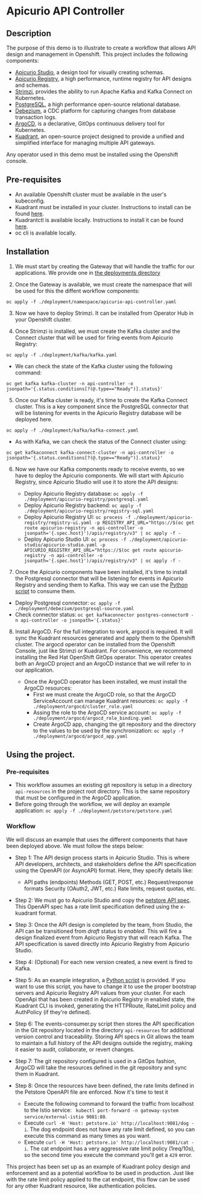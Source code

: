 # Apicurio API Controller

## Description

The purpose of this demo is to illustrate to create a workflow that allows API design and management in Openshift.
This project includes the following components:

* [Apicurio Studio](https://github.com/apicurio/apicurio-studio), a design tool for visually creating schemas.
* [Apicurio Registry](https://github.com/apicurio/apicurio-registry), a high performance, runtime registry for API designs and schemas.
* [Strimzi](https://github.com/strimzi), provides the ability to run Apache Kafka and Kafka Connect on Kubernetes.
* [PostgreSQL](https://github.com/postgres/postgres), a high performance open-source relational database.
* [Debezium](https://github.com/debezium/debezium/), a CDC platform for capturing changes from database transaction logs.
* [ArgoCD](https://github.com/argoproj/argo-cd), is a declarative, GitOps continuous delivery tool for Kubernetes.
* [Kuadrant](https://github.com/Kuadrant), an open-source project designed to provide a unified and simplified interface for managing multiple API gateways.

Any operator used in this demo must be installed using the Openshift console.

## Pre-requisites

* An available Openshift cluster must be available in the user's kubeconfig.
* Kuadrant must be installed in your cluster. Instructions to install can be found [here](https://docs.kuadrant.io/0.11.0/kuadrant-operator/doc/install/install-openshift/).
* Kuadrantctl is available locally. Instructions to install it can be found [here](https://github.com/Kuadrant/kuadrantctl?tab=readme-ov-file#installing-pre-compiled-binaries).
* oc cli is available locally.


## Installation

1. We must start by creating the Gateway that will handle the traffic for our applications. We provide one in [the deployments directory](./deployment/petstore/gateway.yaml)

2. Once the Gateway is available, we must create the namespace that will be used for this the diffent workflow components:

  `oc apply -f ./deployment/namespace/apicurio-api-controller.yaml`

3. Now we have to deploy Strimzi. It can be installed from Operator Hub in your Openshift cluster.

4. Once Strimzi is installed, we must create the Kafka cluster and the Connect cluster that will be used for firing events from Apicurio Registry:

`oc apply -f ./deployment/kafka/kafka.yaml`

  * We can check the state of the Kafka cluster using the following command:

`oc get kafka kafka-cluster -n api-controller -o jsonpath='{.status.conditions[?(@.type=="Ready")].status}'`

5. Once our Kafka cluster is ready, it's time to create the Kafka Connect cluster. This is a key component since the PostgreSQL connector that will be listening for events in the Apicurio Registry database will be deployed here.

`oc apply -f ./deployment/kafka/kafka-connect.yaml`

  * As with Kafka, we can check the status of the Connect cluster using:

`oc get kafkaconnect kafka-connect-cluster -n api-controller -o jsonpath='{.status.conditions[?(@.type=="Ready")].status}'`

6. Now we have our Kafka components ready to receive events, so we have to deploy the Apicurio components. We will start with Apicurio Registry, since Apicurio Studio will use it to store the API designs:

   * Deploy Apicurio Registry database: `oc apply -f ./deployment/apicurio-registry/postgresql.yaml`
   * Deploy Apicurio Registry backend: `oc apply -f ./deployment/apicurio-registry/registry-sql.yaml`
   * Deploy Apicurio Registry UI: `oc process -f ./deployment/apicurio-registry/registry-ui.yaml -p REGISTRY_API_URL="https://$(oc get route apicurio-registry -n api-controller -o jsonpath='{.spec.host}')/apis/registry/v3" | oc apply -f -`
   * Deploy Apicurio Studio UI: `oc process -f ./deployment/apicurio-studio/apicurio-studio.yaml -p APICURIO_REGISTRY_API_URL="https://$(oc get route apicurio-registry -n api-controller -o jsonpath='{.spec.host}')/apis/registry/v3" | oc apply -f -`

7. Once the Apicurio components have been installed, it's time to install the Postgresql connector that will be listening for events in Apicurio Registry and sending them to Kafka. This way we can use the [Python script](./scripts/events-consumer.py) to consume them.

  * Deploy Postgresql connector: `oc apply -f ./deployment/debezium/postgresql-source.yaml`
  * Check connector status: `oc get kafkaconnector postgres-connector0 -n api-controller -o jsonpath='{.status}'`

8. Install ArgoCD. For the full integration to work, argocd is required. It will sync the Kuadrant resources generated and apply them to the Openshift cluster. The argocd operator can be installed from the Openshift Console, just like Strimzi or Kuadrant. For convenience, we recommend installing the Red Hat OpenShift GitOps operator. This operator creates both an ArgoCD project and an ArgoCD instance that we will refer to in our application.

   * Once the ArgoCD operator has been installed, we must install the ArgoCD resources:
     * First we must create the ArgoCD role, so that the ArgoCD ServiceAccount can manage Kuadrant resources:  `oc apply -f ./deployment/argocd/cluster_role.yaml`
     * Assing the role to the ArgoCD service account: `oc apply -f ./deployment/argocd/argocd_role_binding.yaml`
     * Create ArgoCD app, changing the git repository and the directory to the values to be used by the synchronization: `oc apply -f ./deployment/argocd/argocd_app.yaml`


## Using the project.

### Pre-requisites

* This workflow assumes an existing git repository is setup in a directory `api-resources` in the project root directory. This is the same repository that must be configured in the ArgoCD application.
* Before going through the workflow, we will deploy an example application: `oc apply -f ./deployment/petstore/petstore.yaml`

### Workflow

We will discuss an example that uses the different components that have been deployed above. We must follow the steps below:

* Step 1: The API design process starts in Apicurio Studio. This is where API developers, architects, and stakeholders define the API specification using the OpenAPI (or AsyncAPI) format. Here, they specify details like:
  * API paths (endpoints)
Methods (GET, POST, etc.)
Request/response formats
Security (OAuth2, JWT, etc.)
Rate limits, request quotas, etc.

* Step 2: We must go to Apicurio Studio and copy the [petstore API spec](./deployment/petstore/petstore-with-rate-limit.yaml). This OpenAPI spec has a rate limit specification defined using the x-kuadrant format.

* Step 3: Once the API design is completed by the team, from Studio, the API can be transitioned from _draft_ status to _enabled_. This will fire a design finalized event from Apicurio Registry that will reach Kafka.  The API specification is saved directly into Apicurio Registry from Apicurio Studio.

* Step 4: (Optional) For each new version created, a new event is fired to Kafka.

* Step 5: As an example integration, a [Python script](./scripts/events-consumer.py) is provided. If you want to use this script, you have to change it to use the proper bootstrap servers and Apicurio Registry API values from your cluster. For each OpenApi that has been created in Apicurio Registry in enabled state, the Kuadrant CLI is invoked, generating the HTTPRoute, RateLimit policy and AuthPolicy (if they're defined). 

* Step 6: The events-consumer.py script then stores the API specification in the Git repository located in the directory `api-resources` for additional version control and traceability. Storing API specs in Git allows the team to maintain a full history of the API designs outside the registry, making it easier to audit, collaborate, or revert changes.

* Step 7: The git repository configured is used in a GitOps fashion, ArgoCD will take the resources defined in the git repository and sync them in Kuadrant.

* Step 8: Once the resources have been defined, the rate limits defined in the Petstore OpenAPI file are enforced. Now it's time to test it
  * Execute the following command to forward the traffic from localhost to the Istio service: ` kubectl port-forward -n gateway-system service/external-istio 9081:80`.
  * Execute `curl -H 'Host: petstore.io' http://localhost:9081/dog -i`. The dog endpoint does not have any rate limit defined, so you can execute this command as many times as you want.
  * Execute `curl -H 'Host: petstore.io' http://localhost:9081/cat -i`. The cat endpoint has a very aggressive rate limit policy (1req/10s), so the second time you execute the command you'll get a `429` error.

This project has been set up as an example of Kuadrant policy design and enforcement and as a potential workflow to be used in production. Just like with the rate limit policy applied to the cat endpoint, this flow can be used for any other Kuadrant resource, like authentication policies.